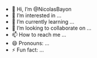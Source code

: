 - 👋 Hi, I’m @NicolasBayon
- 👀 I’m interested in ...
- 🌱 I’m currently learning ...
- 💞️ I’m looking to collaborate on ...
- 📫 How to reach me ...
- 😄 Pronouns: ...
- ⚡ Fun fact: ...

<!---
NicolasBayon/NicolasBayon is a ✨ special ✨ repository because its `README.md` (this file) appears on your GitHub profile.
You can click the Preview link to take a look at your changes.
--->
